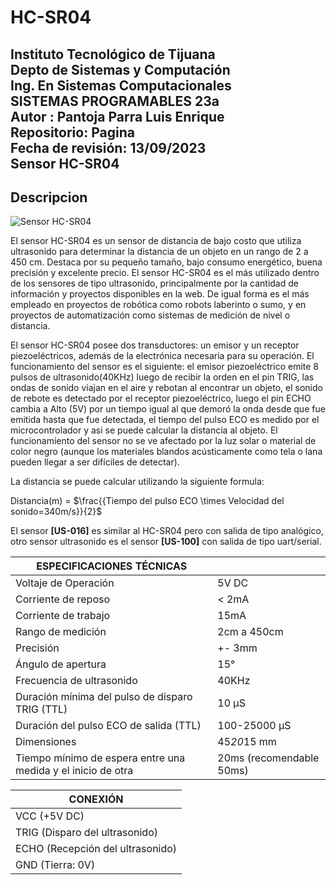 
 # HC-SR04
 
## Instituto Tecnológico de Tijuana <br> Depto de Sistemas y Computación <br> Ing. En Sistemas Computacionales <br> SISTEMAS PROGRAMABLES 23a <br> Autor : Pantoja Parra Luis Enrique <br> Repositorio: Pagina<br> Fecha de revisión:   13/09/2023  <br> Sensor  HC-SR04

## Descripcion
![Sensor HC-SR04](https://media.naylampmechatronics.com/741-superlarge_default/sensor-ultrasonido-hc-sr04.jpg)

El sensor HC-SR04 es un sensor de distancia de bajo costo que utiliza ultrasonido para determinar la distancia de un objeto en un rango de 2 a 450 cm. Destaca por su pequeño tamaño, bajo consumo energético, buena precisión y excelente precio. El sensor HC-SR04 es el más utilizado dentro de los sensores de tipo ultrasonido, principalmente por la cantidad de información y proyectos disponibles en la web. De igual forma es el más empleado en proyectos de robótica como robots laberinto o sumo, y en proyectos de automatización como sistemas de medición de nivel o distancia.

El sensor HC-SR04 posee dos transductores: un emisor y un receptor piezoeléctricos, además de la electrónica necesaria para su operación. El funcionamiento del sensor es el siguiente: el emisor piezoeléctrico emite 8 pulsos de ultrasonido(40KHz) luego de recibir la orden en el pin TRIG, las ondas de sonido viajan en el aire y rebotan al encontrar un objeto, el sonido de rebote es detectado por el receptor piezoeléctrico, luego el pin ECHO cambia a Alto (5V) por un tiempo igual al que demoró la onda desde que fue emitida hasta que fue detectada, el tiempo del pulso ECO es medido por el microcontrolador y asi se puede calcular la distancia al objeto. El funcionamiento del sensor no se ve afectado por la luz solar o material de color negro (aunque los materiales blandos acústicamente como tela o lana pueden llegar a ser difíciles de detectar).

La distancia se puede calcular utilizando la siguiente formula:

Distancia(m) = $\frac{{Tiempo del pulso ECO \times Velocidad del sonido=340m/s}}{2}$

El sensor  **[US-016]** es similar al HC-SR04 pero con salida de tipo analógico, otro sensor ultrasonido es el sensor  **[US-100]** con salida de tipo uart/serial.




| ESPECIFICACIONES TÉCNICAS                          |                         |
|---------------------------------------------------|-------------------------|
| Voltaje de Operación                              | 5V DC                   |
| Corriente de reposo                               | < 2mA                   |
| Corriente de trabajo                              | 15mA                    |
| Rango de medición                                 | 2cm a 450cm             |
| Precisión                                         | +- 3mm                  |
| Ángulo de apertura                                | 15°                     |
| Frecuencia de ultrasonido                         | 40KHz                   |
| Duración mínima del pulso de disparo TRIG (TTL)   | 10 μS                   |
| Duración del pulso ECO de salida (TTL)           | 100-25000 μS            |
| Dimensiones                                       | 45*20*15 mm             |
| Tiempo mínimo de espera entre una medida y el inicio de otra | 20ms (recomendable 50ms) |

| CONEXIÓN                       |
|--------------------------------|
| VCC (+5V DC)                   |
| TRIG (Disparo del ultrasonido) |
| ECHO (Recepción del ultrasonido)|
| GND (Tierra: 0V)               |
